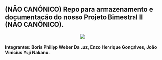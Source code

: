 

## (NÃO CANÔNICO) Repo para armazenamento e documentação do nosso Projeto Bimestral II (NÃO CANÔNICO).

<p align="center">
  <img src="https://github.com/BorisPhilipp/Splotify-3.0/assets/129879125/5ae36422-2b5b-4dca-8757-4147c4b8fc5b">
</p>

#### Integrantes: Boris Philipp Weber Da Luz, Enzo Henrique Gonçalves, João Vinicius Yuji Nakano.

